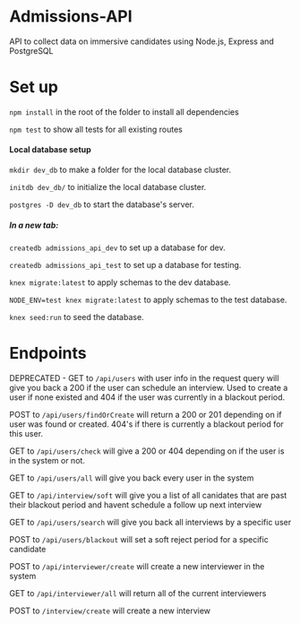 # Admissions-API


API to collect data on immersive candidates using Node.js, Express and PostgreSQL


# Set up

`npm install` in the root of the folder to install all dependencies 

`npm test` to show all tests for all existing routes 

#### Local database setup

`mkdir dev_db` to make a folder for the local database cluster.

`initdb dev_db/` to initialize the local database cluster.

`postgres -D dev_db` to start the database's server.


##### In a new tab:

`createdb admissions_api_dev` to set up a database for dev.

`createdb admissions_api_test` to set up a database for testing.

`knex migrate:latest` to apply schemas to the dev database.

`NODE_ENV=test knex migrate:latest` to apply schemas to the test database.

`knex seed:run` to seed the database.


# Endpoints 

DEPRECATED - GET to `/api/users` with user info in the request query will give you back a 200 if the user can schedule an interview. Used to create a user if none existed and 404 if the user was currently in a blackout period.

POST to `/api/users/findOrCreate` will return a 200 or 201 depending on if user was found or created. 404's if there is currently a blackout period for this user.

GET to `/api/users/check` will give a 200 or 404 depending on if the user is in the system or not.

GET to `/api/users/all` will give you back every user in the system 

GET to `/api/interview/soft` will give you a list of all canidates that are past their blackout period and havent schedule a follow up next interview 

GET to `/api/users/search` will give you back all interviews by a specific user 

POST to `/api/users/blackout` will set a soft reject period for a specific candidate 

POST to `/api/interviewer/create` will create a new interviewer in the system 

GET to `/api/interviewer/all` will return all of the current interviewers

POST to `/interview/create` will create a new interview 
